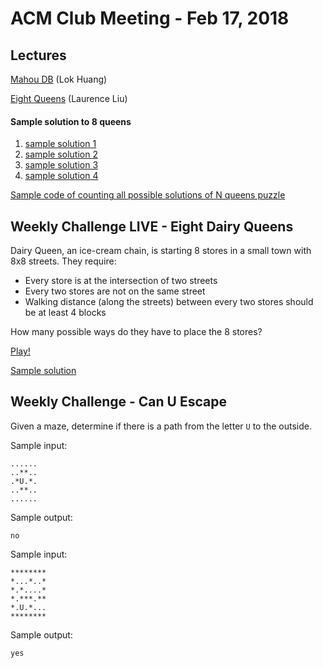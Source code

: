 ACM Club Meeting - Feb 17, 2018
===

Lectures
---

[Mahou DB](Mahou-DB.pdf) (Lok Huang)

[Eight Queens](Eight-Queens.pdf) (Laurence Liu)

#### Sample solution to 8 queens

1. [sample solution 1](Eight-Queens.c)
1. [sample solution 2](https://github.com/buckeye-cn/ACM_ICPC_Materials/blob/master/solutions/kattis/naq14/8queens_laurence.cpp)
1. [sample solution 3](https://github.com/buckeye-cn/ACM_ICPC_Materials/blob/master/solutions/kattis/naq14/8queens_wally.cpp)
1. [sample solution 4](https://github.com/buckeye-cn/ACM_ICPC_Materials/blob/master/solutions/kattis/naq14/8queens_hcz.cpp)

[Sample code of counting all possible solutions of N queens puzzle](N-Queens-Sol-Count.cpp)

Weekly Challenge LIVE - Eight Dairy Queens
---

Dairy Queen, an ice-cream chain, is starting 8 stores in a small town with 8x8 streets. They require:

* Every store is at the intersection of two streets
* Every two stores are not on the same street
* Walking distance (along the streets) between every two stores should be at least 4 blocks

How many possible ways do they have to place the 8 stores?

[Play!](https://docs.google.com/forms/d/e/1FAIpQLScXB7hTaj_2Px1rxWnjpfX_CEzqyeStyz7yjRkAf1RmLOyksA/viewform)

[Sample solution](Eight-Dairy-Queens.c)

Weekly Challenge - Can U Escape
---

Given a maze, determine if there is a path from the letter `U` to the outside.

Sample input:

```
......
..**..
.*U.*.
..**..
......
```

Sample output:

```
no
```

Sample input:

```
********
*...*..*
*.*....*
*.***.**
*.U.*...
********
```

Sample output:

```
yes
```
